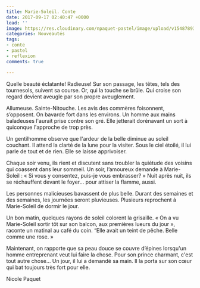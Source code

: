 ```yaml
---
title: Marie-Soleil. Conte
date: 2017-09-17 02:40:47 +0000
lead: ''
image: https://res.cloudinary.com/npaquet-pastel/image/upload/v1548789363/DSC08246%20%281%29.jpg
categories: Nouveautés
tags:
- conte
- pastel
- reflexion
comments: true

---
```

Quelle beauté éclatante! Radieuse! Sur son passage, les têtes, tels des tournesols, suivent sa course. Or, qui la touche se brûle. Qui croise son regard devient aveugle par son propre aveuglement.

Allumeuse. Sainte-Nitouche. Les avis des commères foisonnent, s’opposent. On bavarde fort dans les environs. Un homme aux mains baladeuses l'aurait prise contre son gré. Elle jetterait dorénavant un sort à quiconque l'approche de trop près.

Un gentilhomme observe que l'ardeur de la belle diminue au soleil couchant. Il attend la clarté de la lune pour la visiter. Sous le ciel étoilé, il lui parle de tout et de rien. Elle se laisse apprivoiser.

Chaque soir venu, ils rient et discutent sans troubler la quiétude des voisins qui coassent dans leur sommeil. Un soir, l’amoureux demande à Marie-Soleil : « Si vous y consentez, puis-je vous embrasser? » Nuit après nuit, ils se réchauffent devant le foyer… pour attiser la flamme, aussi.

Les personnes malicieuses bavassent de plus belle. Durant des semaines et des semaines, les journées seront pluvieuses. Plusieurs reprochent à Marie-Soleil de dormir le jour.

Un bon matin, quelques rayons de soleil colorent la grisaille. « On a vu Marie-Soleil sortir tôt sur son balcon, aux premières lueurs du jour », raconte un matinal au café du coin. “Elle avait un teint de pêche. Belle comme une rose. »

Maintenant, on rapporte que sa peau douce se couvre d’épines lorsqu'un homme entreprenant veut lui faire la chose. Pour son prince charmant, c'est tout autre chose… Un jour, il lui a demandé sa main. Il la porta sur son cœur qui bat toujours très fort pour elle.

Nicole Paquet